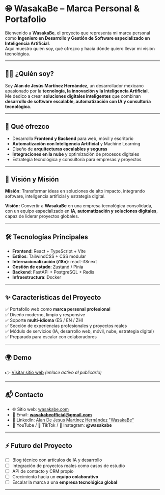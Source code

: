 # 🌐 WasakaBe – Marca Personal & Portafolio

Bienvenido a **WasakaBe**, el proyecto que representa mi marca personal como **Ingeniero en Desarrollo y Gestión de Software especializado en Inteligencia Artificial**.  
Aquí muestro quién soy, qué ofrezco y hacia dónde quiero llevar mi visión tecnológica.

---

## 👨‍💻 ¿Quién soy?

Soy **Alan de Jesús Martínez Hernández**, un desarrollador mexicano apasionado por la **tecnología, la innovación y la Inteligencia Artificial**.  
Me dedico a crear **soluciones digitales inteligentes** que combinan **desarrollo de software escalable, automatización con IA y consultoría tecnológica**.

---

## 🎯 Qué ofrezco

- Desarrollo **Frontend y Backend** para web, móvil y escritorio  
- **Automatización con Inteligencia Artificial** y Machine Learning  
- Diseño de **arquitecturas escalables y seguras**  
- **Integraciones en la nube** y optimización de procesos digitales  
- Estrategia tecnológica y consultoría para empresas y proyectos

---

## 🚀 Visión y Misión

**Misión:** Transformar ideas en soluciones de alto impacto, integrando software, inteligencia artificial y estrategia digital.  

**Visión:** Convertir a **WasakaBe** en una empresa tecnológica consolidada, con un equipo especializado en **IA, automatización y soluciones digitales**, capaz de liderar proyectos globales.

---

## 🛠️ Tecnologías Principales

- **Frontend**: React + TypeScript + Vite  
- **Estilos**: TailwindCSS + CSS modular  
- **Internacionalización (i18n)**: react-i18next  
- **Gestión de estado**: Zustand / Pinia  
- **Backend**: FastAPI + PostgreSQL + Redis  
- **Infraestructura**: Docker  

---

## ✨ Características del Proyecto

✅ Portafolio web como **marca personal profesional**  
✅ Diseño moderno, limpio y responsive  
✅ Soporte **multi-idioma** (ES / EN / ZH)  
✅ Sección de experiencias profesionales y proyectos reales  
✅ Módulo de servicios (IA, desarrollo web, móvil, nube, estrategia digital)  
✅ Preparado para escalar con colaboradores  

---

## 🌍 Demo

👉 [Visitar sitio web](https://wasakabe.vercel.app/) _(enlace activo al publicarlo)_

---

## 📬 Contacto

- 🌐 Sitio web: [wasakabe.com](https://wasakabe.vercel.app/)  
- 📧 Email: **wasakabeofficial@gmail.com**  
- 💼 LinkedIn: [Alan De Jesus Martínez Hernández "WasakaBe"](https://www.linkedin.com/in/alandejesusmtz/)  
- 🎥 YouTube / 📱 TikTok / 📸 Instagram: **@wasakabe**

---

## ⚡ Futuro del Proyecto

- [ ] Blog técnico con artículos de IA y desarrollo  
- [ ] Integración de proyectos reales como casos de estudio  
- [ ] API de contacto y CRM propio  
- [ ] Crecimiento hacia un **equipo colaborativo**  
- [ ] Escalar la marca a una **empresa tecnológica global**  

---
